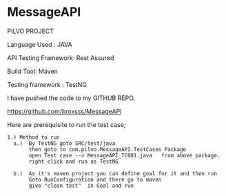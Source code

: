 # MessageAPI
PILVO PROJECT

Language Used : JAVA

API Testing Framework: Rest Assured

Build Tool: Maven

Testing framework : TestNG

I have pushed the code to my GITHUB REPO.

https://github.com/broxsss/MessageAPI

Here are prerequisite to run the test case;

~~~~ 
1.) Method to run 
  a.)  By TestNG goto SRC/test/java
       then goto to com.pilvo.MessageAPI.TestCases Package
       open Test case --> MessageAPI_TC001.java   from above package.
       right click and run as TestNG
       
  b.)  As it's maven project you can define goal for it and then run
       Goto RunConfiguration and there go to maven 
       give "clean test"  in Goal and run
~~~~

